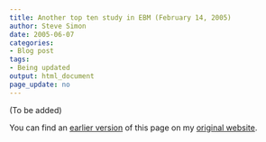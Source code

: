 ```yaml
---
title: Another top ten study in EBM (February 14, 2005)
author: Steve Simon
date: 2005-06-07
categories:
- Blog post
tags:
- Being updated
output: html_document
page_update: no
---
```


(To be added)

<!---More--->

You can find an [earlier version][sim1] of this page on my [original website][sim2].


[sim1]: http://www.pmean.com/05/TenStudiesA.html
[sim2]: http://www.pmean.com/original_site.html
